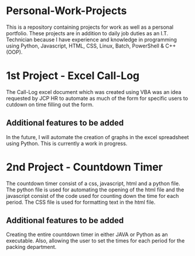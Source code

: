 # Personal-Work-Projects
This is a repository containing projects for work as well as a personal portfolio. These projects are in addition to daily job duties as an I.T. Technician because I have experience and knowledge in programming using Python, Javascript, HTML, CSS, Linux, Batch, PowerShell & C++ (OOP). 

# 1st Project - Excel Call-Log
The Call-Log excel document which was created using VBA was an idea requested by JCP HR to automate as much of the form for specific users to cutdown on time filling out the form.

## Additional features to be added
In the future, I will automate the creation of graphs in the excel spreadsheet using Python. This is currently a work in progress. 


# 2nd Project - Countdown Timer
The countdown timer consist of a css, javascript, html and a python file. The python file is used for automating the opening of the html file and the javascript consist of the code used for counting down the time for each period. 
The CSS file is used for formatting text in the html file. 

## Additional features to be added
Creating the entire countdown timer in either JAVA or Python as an executable.
Also, allowing the user to set the times for each period for the packing department.
